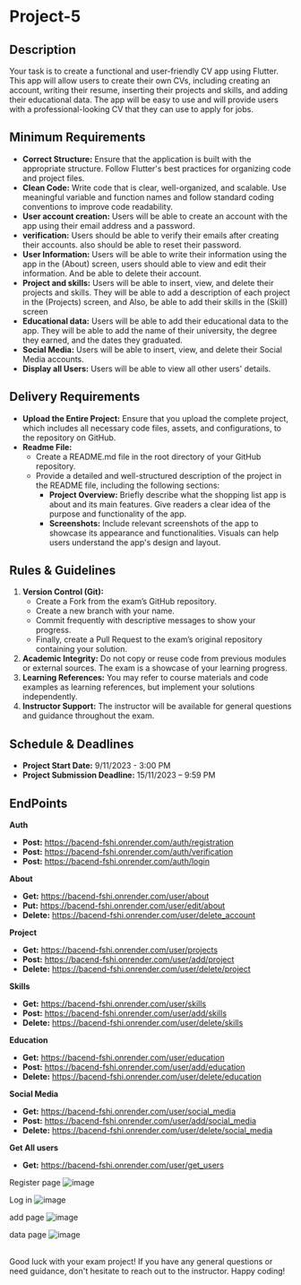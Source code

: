 # Project-5


## Description

Your task is to create a functional and user-friendly CV app using Flutter. This app will allow users to create their own CVs, including creating an account, writing their resume, inserting their projects and skills, and adding their educational data. The app will be easy to use and will provide users with a professional-looking CV that they can use to apply for jobs.

## Minimum Requirements

- **Correct Structure:** Ensure that the application is built with the appropriate structure. Follow Flutter's best practices for organizing code and project files.
- **Clean Code:** Write code that is clear, well-organized, and scalable. Use meaningful variable and function names and follow standard coding conventions to improve code readability.
- **User account creation:** Users will be able to create an account with the app using their email address and a password.
- **verification:** Users should be able to verify their emails after creating their accounts. also should be able to reset their password.
- **User Information:** Users will be able to write their information using the app in the (About) screen, users should able to view and edit their information. And be able to delete their account.
- **Project and skills:** Users will be able to insert, view, and delete their projects and skills. They will be able to add a description of each project in the (Projects) screen, and Also, be able to add their skills in the (Skill) screen
- **Educational data:** Users will be able to add their educational data to the app. They will be able to add the name of their university, the degree they earned, and the dates they graduated.
- **Social Media:** Users will be able to insert, view, and delete their Social Media accounts.
- **Display all Users:** Users will be able to view all other users' details.


## Delivery Requirements

- **Upload the Entire Project:** Ensure that you upload the complete project, which includes all necessary code files, assets, and configurations, to the repository on GitHub.
- **Readme File:**
  - Create a README.md file in the root directory of your GitHub repository.
  - Provide a detailed and well-structured description of the project in the README file, including the following sections:
    - **Project Overview:** Briefly describe what the shopping list app is about and its main features. Give readers a clear idea of the purpose and functionality of the app.
    - **Screenshots:** Include relevant screenshots of the app to showcase its appearance and functionalities. Visuals can help users understand the app's design and layout.


## Rules & Guidelines

1. **Version Control (Git):**
   - Create a Fork from the exam’s GitHub repository.
   - Create a new branch with your name.
   - Commit frequently with descriptive messages to show your progress.
   - Finally, create a Pull Request to the exam’s original repository containing your solution.
2. **Academic Integrity:** Do not copy or reuse code from previous modules or external sources. The exam is a showcase of your learning progress.
3. **Learning References:** You may refer to course materials and code examples as learning references, but implement your solutions independently.
4. **Instructor Support:** The instructor will be available for general questions and guidance throughout the exam.

## Schedule & Deadlines

- **Project Start Date:** 9/11/2023 - 3:00 PM
- **Project Submission Deadline:** 15/11/2023 – 9:59 PM

## EndPoints
**Auth** 
  - **Post:** https://bacend-fshi.onrender.com/auth/registration 
  - **Post:** https://bacend-fshi.onrender.com/auth/verification 
  - **Post:** https://bacend-fshi.onrender.com/auth/login

**About** 
  - **Get:** https://bacend-fshi.onrender.com/user/about
  - **Put:** https://bacend-fshi.onrender.com/user/edit/about
  - **Delete:** https://bacend-fshi.onrender.com/user/delete_account

**Project** 
  - **Get:** https://bacend-fshi.onrender.com/user/projects
  - **Post:** https://bacend-fshi.onrender.com/user/add/project
  - **Delete:** https://bacend-fshi.onrender.com/user/delete/project

**Skills** 
  - **Get:** https://bacend-fshi.onrender.com/user/skills 
  - **Post:** https://bacend-fshi.onrender.com/user/add/skills 
  - **Delete:** https://bacend-fshi.onrender.com/user/delete/skills

**Education** 
  - **Get:** https://bacend-fshi.onrender.com/user/education
  - **Post:** https://bacend-fshi.onrender.com/user/add/education
  - **Delete:** https://bacend-fshi.onrender.com/user/delete/education

**Social Media** 
  - **Get:** https://bacend-fshi.onrender.com/user/social_media
  - **Post:** https://bacend-fshi.onrender.com/user/add/social_media
  - **Delete:** https://bacend-fshi.onrender.com/user/delete/social_media

**Get All users**
  - **Get:** https://bacend-fshi.onrender.com/user/get_users

Register page
![image](https://github.com/badrsh980/Project-5/assets/60719639/60b3b9ec-a9cc-4a9f-9ef7-78c25ed00fb9)

Log in 
![image](https://github.com/badrsh980/Project-5/assets/60719639/9f22d680-dc85-428b-8860-ae7d28f84327)

add page
![image](https://github.com/badrsh980/Project-5/assets/60719639/1942c7ae-abc9-4630-bebf-8aa2cbb40c79)


data page
![image](https://github.com/badrsh980/Project-5/assets/60719639/9f7f469d-e6a5-4008-a4c2-8a65c8223828)














































<br>
Good luck with your exam project! If you have any general questions or need guidance, don't hesitate to reach out to the instructor. Happy coding!
